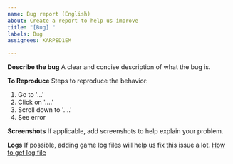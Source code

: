 ```yaml
---
name: Bug report (English)
about: Create a report to help us improve
title: "[Bug] "
labels: Bug
assignees: KARPED1EM

---
```


**Describe the bug**
A clear and concise description of what the bug is.

**To Reproduce**
Steps to reproduce the behavior:
1. Go to '...'
2. Click on '....'
3. Scroll down to '....'
4. See error

**Screenshots**
If applicable, add screenshots to help explain your problem.

**Logs**
If possible, adding game log files will help us fix this issue a lot. [How to get log file](https://tonx.cc/docs/FAQ.html#how-to-get-the-log-file)

